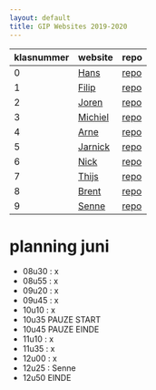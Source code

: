 ```yaml
---
layout: default
title: GIP Websites 2019-2020
---
```


| klasnummer | website | repo |
|---|---|---|
| 0 | [Hans](http://vbrh-immalle.github.io/) | [repo](https://github.com/vbrh-immalle/vbrh-immalle.github.io) |
| 1 | [Filip](https://filipb-immalle.github.io/GIPSite/) | [repo](https://github.com/FilipB-immalle/GIPSite) |
| 2 | [Joren](https://jorendr-immalle.github.io/GipWebsite/) | [repo](https://github.com/JorenDR-immalle/GipWebsite) |
| 3 | [Michiel](https://michield-immalle.github.io/Gipwebsite/) | [repo](https://github.com/michield-immalle/Gipwebsite)|
| 4 | [Arne](https://arnem-immalle.github.io/Website-GIP/) | [repo](https://github.com/ArneM-immalle/Website-GIP) |
| 5 | [Jarnick](https://jarnicks-immalle.github.io/WebsiteGip/) | [repo](https://github.com/JarnickS-immalle/WebsiteGip) |
| 6 | [Nick](https://nickvl-immalle.github.io/GipWebsite/) | [repo](https://github.com/NickVL-immalle/GipWebsite) |
| 7 | [Thijs](https://thijsv-immalle.github.io/GIP_Website/) | [repo](https://github.com/ThijsV-immalle/GIP_Website) |
| 8 | [Brent](https://brentv-immalle.github.io/GipWebsite/) | [repo](https://github.com/BrentV-immalle/GipWebsite) |
| 9 | [Senne](https://sennew-immalle.github.io/GipWebsite/GipWebsite/) | [repo](https://github.com/SenneW-immalle/GipWebsite) |


# planning juni

- 08u30 : x
- 08u55 : x
- 09u20 : x
- 09u45 : x
- 10u10 : x
- 10u35 PAUZE START
- 10u45 PAUZE EINDE
- 11u10 : x
- 11u35 : x
- 12u00 : x
- 12u25 : Senne
- 12u50 EINDE
